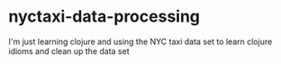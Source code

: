 # nyctaxi-data-processing
I'm just learning clojure and using the NYC taxi data set to learn clojure idioms and clean up the data set

